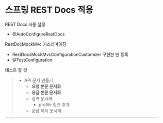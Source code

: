 # 스프링 REST Docs 적용

REST Docs 자동 설정

* @AutoConfigureRestDocs

RestDocMockMvc 커스터마이징

* RestDocsMockMvcConfigurationCustomizer 구현한 빈 등록
* @TestConfiguration

테스트 할 것

> * API 문서 만들기
>   * **요청 본문 문서화**
>   * **응답 본문 문서화**
>   * 링크 문서화
>     * profile 링크 추가
>   * 응답 헤더 문서화

---



